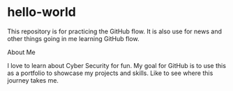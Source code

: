 # hello-world
This repository is for practicing the GitHub flow.  It is also use for news and other things going in me learning GitHub flow.

About Me

I love to learn about Cyber Security for fun. My goal for GitHub is to use this as a portfolio to showcase my projects and skills. Like to see where this journey takes me.
